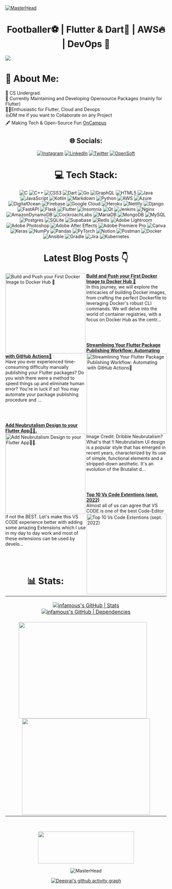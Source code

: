 [![MasterHead](https://user-images.githubusercontent.com/63138398/236623085-7a6e89ca-0add-4a5e-b91d-2ef5b36b15b1.png)]()

<h1 align="center">Footballer⚽ | Flutter & Dart💙 | AWS🔥 | DevOps 🚀</h3>

[![](https://visitcount.itsvg.in/api?id=deepraj02&icon=5&color=0)](https://visitcount.itsvg.in)

# 💫 About Me:
🔭 CS Undergrad.<br>🌱 Currently Maintaining and Developing Opensource Packages (mainly for Flutter) <br>👩‍💻Enthusiastic for Flutter, Cloud and Devops <br>👍DM me if you want to Collaborate on any Project <br>🖋️ Making Tech & Open-Source Fun [OnCampus](https://github.com/OnCampus-Community)


<div style="text-align: center;">
  
## 🌐 Socials:
[![Instagram](https://img.shields.io/badge/Instagram-%23E4405F.svg?logo=Instagram&logoColor=white)](https://instagram.com/https://www.instagram.com/infamousdotexe/?hl=en) [![LinkedIn](https://img.shields.io/badge/LinkedIn-%230077B5.svg?logo=linkedin&logoColor=white)](https://linkedin.com/in/https://www.linkedin.com/in/deeprajbaidya/) [![Twitter](https://img.shields.io/badge/Twitter-%231DA1F2.svg?logo=Twitter&logoColor=white)](https://twitter.com/https://twitter.com/Deepraj022) <a href="https://thelocaldev.hashnode.dev"><img title="OpenSoft" src="https://img.shields.io/badge/Hashnode-2962FF?style=for-the-badge&logo=hashnode&logoColor=white"/></a> 
  


# 💻 Tech Stack:
![C](https://img.shields.io/badge/c-%2300599C.svg?style=flat&logo=c&logoColor=white) ![C++](https://img.shields.io/badge/c++-%2300599C.svg?style=flat&logo=c%2B%2B&logoColor=white) ![CSS3](https://img.shields.io/badge/css3-%231572B6.svg?style=flat&logo=css3&logoColor=white) ![Dart](https://img.shields.io/badge/dart-%230175C2.svg?style=flat&logo=dart&logoColor=white) ![Go](https://img.shields.io/badge/go-%2300ADD8.svg?style=flat&logo=go&logoColor=white) ![GraphQL](https://img.shields.io/badge/-GraphQL-E10098?style=flat&logo=graphql&logoColor=white) ![HTML5](https://img.shields.io/badge/html5-%23E34F26.svg?style=flat&logo=html5&logoColor=white) ![Java](https://img.shields.io/badge/java-%23ED8B00.svg?style=flat&logo=java&logoColor=white) ![JavaScript](https://img.shields.io/badge/javascript-%23323330.svg?style=flat&logo=javascript&logoColor=%23F7DF1E) ![Kotlin](https://img.shields.io/badge/kotlin-%230095D5.svg?style=flat&logo=kotlin&logoColor=white) ![Markdown](https://img.shields.io/badge/markdown-%23000000.svg?style=flat&logo=markdown&logoColor=white) ![Python](https://img.shields.io/badge/python-3670A0?style=flat&logo=python&logoColor=ffdd54) ![AWS](https://img.shields.io/badge/AWS-%23FF9900.svg?style=flat&logo=amazon-aws&logoColor=white) ![Azure](https://img.shields.io/badge/azure-%230072C6.svg?style=flat&logo=azure-devops&logoColor=white) ![DigitalOcean](https://img.shields.io/badge/DigitalOcean-%230167ff.svg?style=flat&logo=digitalOcean&logoColor=white) ![Firebase](https://img.shields.io/badge/firebase-%23039BE5.svg?style=flat&logo=firebase) ![Google Cloud](https://img.shields.io/badge/Google%20Cloud-%234285F4.svg?style=flat&logo=google-cloud&logoColor=white) ![Heroku](https://img.shields.io/badge/heroku-%23430098.svg?style=flat&logo=heroku&logoColor=white) ![Netlify](https://img.shields.io/badge/netlify-%23000000.svg?style=flat&logo=netlify&logoColor=#00C7B7) ![Django](https://img.shields.io/badge/django-%23092E20.svg?style=flat&logo=django&logoColor=white) ![FastAPI](https://img.shields.io/badge/FastAPI-005571?style=flat&logo=fastapi) ![Flask](https://img.shields.io/badge/flask-%23000.svg?style=flat&logo=flask&logoColor=white) ![Flutter](https://img.shields.io/badge/Flutter-%2302569B.svg?style=flat&logo=Flutter&logoColor=white) ![Insomnia](https://img.shields.io/badge/Insomnia-black?style=flat&logo=insomnia&logoColor=5849BE) ![Qt](https://img.shields.io/badge/Qt-%23217346.svg?style=flat&logo=Qt&logoColor=white) ![Jenkins](https://img.shields.io/badge/jenkins-%232C5263.svg?style=flat&logo=jenkins&logoColor=white) ![Nginx](https://img.shields.io/badge/nginx-%23009639.svg?style=flat&logo=nginx&logoColor=white) ![AmazonDynamoDB](https://img.shields.io/badge/Amazon%20DynamoDB-4053D6?style=flat&logo=Amazon%20DynamoDB&logoColor=white) ![CockroachLabs](https://img.shields.io/badge/Cockroach%20Labs-6933FF?style=flat&logo=Cockroach%20Labs&logoColor=white) ![MariaDB](https://img.shields.io/badge/MariaDB-003545?style=flat&logo=mariadb&logoColor=white) ![MongoDB](https://img.shields.io/badge/MongoDB-%234ea94b.svg?style=flat&logo=mongodb&logoColor=white) ![MySQL](https://img.shields.io/badge/mysql-%2300f.svg?style=flat&logo=mysql&logoColor=white) ![Postgres](https://img.shields.io/badge/postgres-%23316192.svg?style=flat&logo=postgresql&logoColor=white) ![SQLite](https://img.shields.io/badge/sqlite-%2307405e.svg?style=flat&logo=sqlite&logoColor=white) 	![Supabase](https://img.shields.io/badge/Supabase-3ECF8E?style=flat&logo=supabase&logoColor=white) ![Redis](https://img.shields.io/badge/redis-%23DD0031.svg?style=flat&logo=redis&logoColor=white) ![Adobe Lightroom](https://img.shields.io/badge/Adobe%20Lightroom-31A8FF.svg?style=flat&logo=Adobe%20Lightroom&logoColor=white) ![Adobe Photoshop](https://img.shields.io/badge/adobephotoshop-%2331A8FF.svg?style=flat&logo=adobephotoshop&logoColor=white) ![Adobe After Effects](https://img.shields.io/badge/Adobe%20After%20Effects-9999FF.svg?style=flat&logo=Adobe%20After%20Effects&logoColor=white) ![Adobe Premiere Pro](https://img.shields.io/badge/Adobe%20Premiere%20Pro-9999FF.svg?style=flat&logo=Adobe%20Premiere%20Pro&logoColor=white) ![Canva](https://img.shields.io/badge/Canva-%2300C4CC.svg?style=flat&logo=Canva&logoColor=white) ![Keras](https://img.shields.io/badge/Keras-%23D00000.svg?style=flat&logo=Keras&logoColor=white) ![NumPy](https://img.shields.io/badge/numpy-%23013243.svg?style=flat&logo=numpy&logoColor=white) ![Pandas](https://img.shields.io/badge/pandas-%23150458.svg?style=flat&logo=pandas&logoColor=white) ![PyTorch](https://img.shields.io/badge/PyTorch-%23EE4C2C.svg?style=flat&logo=PyTorch&logoColor=white) ![Notion](https://img.shields.io/badge/Notion-%23000000.svg?style=flat&logo=notion&logoColor=white) ![Postman](https://img.shields.io/badge/Postman-FF6C37?style=flat&logo=postman&logoColor=white) ![Docker](https://img.shields.io/badge/docker-%230db7ed.svg?style=flat&logo=docker&logoColor=white) ![Ansible](https://img.shields.io/badge/ansible-%231A1918.svg?style=flat&logo=ansible&logoColor=white) ![Gradle](https://img.shields.io/badge/Gradle-02303A.svg?style=flat&logo=Gradle&logoColor=white) ![Jira](https://img.shields.io/badge/jira-%230A0FFF.svg?style=flat&logo=jira&logoColor=white) ![Kubernetes](https://img.shields.io/badge/kubernetes-%23326ce5.svg?style=flat&logo=kubernetes&logoColor=white)


# Latest Blog Posts 👇
<!-- HASHNODE_BLOG:START -->
<p align="left">
<a href="https://blogs.deeprajbaidya.co//build-and-push-your-first-docker-image-to-docker-hub" title="Build and Push your First Docker Image to Docker Hub 🐳"><img src="https://cdn.hashnode.com/res/hashnode/image/stock/unsplash/HSACbYjZsqQ/upload/8aadb1054c913b8474bbd9da3dd944ff.jpeg" alt="Build and Push your First Docker Image to Docker Hub 🐳" width="250px" align="left" /></a>
<a href="https://blogs.deeprajbaidya.co//build-and-push-your-first-docker-image-to-docker-hub" title="Build and Push your First Docker Image to Docker Hub 🐳"><strong>Build and Push your First Docker Image to Docker Hub 🐳</strong></a>
<br/> In this journey, we will explore the intricacies of building Docker images, from crafting the perfect Dockerfile to leveraging Docker's robust CLI commands. We will delve into the world of container registries, with a focus on Docker Hub as the centr... </p> <br/> <br/>
<p align="left">
<a href="https://blogs.deeprajbaidya.co//automate-flutter-package-publishing" title="Streamlining Your Flutter Package Publishing Workflow: Automating with GitHub Actions🤯"><img src="https://cdn.hashnode.com/res/hashnode/image/stock/unsplash/SyvsTmuuZyM/upload/297361cb2a199ababf3e3d88dfae07c5.jpeg" alt="Streamlining Your Flutter Package Publishing Workflow: Automating with GitHub Actions🤯" width="250px" align="right" /></a>
<a href="https://blogs.deeprajbaidya.co//automate-flutter-package-publishing" title="Streamlining Your Flutter Package Publishing Workflow: Automating with GitHub Actions🤯"><strong>Streamlining Your Flutter Package Publishing Workflow: Automating with GitHub Actions🤯</strong></a>
<br/> Have you ever experienced time-consuming difficulty manually publishing your Flutter packages? Do you wish there were a method to speed things up and eliminate human error? You're in luck if so! You may automate your package publishing procedure and ... </p> <br/> <br/>
<p align="left">
<a href="https://blogs.deeprajbaidya.co//add-neubrutalism-design-to-your-flutter-app" title="Add Neubrutalism Design to your Flutter App📱🔥."><img src="https://cdn.hashnode.com/res/hashnode/image/upload/v1680609250160/9c8ad56f-5f54-4ffb-8c4c-40f4737b4bc7.png" alt="Add Neubrutalism Design to your Flutter App📱🔥." width="250px" align="left" /></a>
<a href="https://blogs.deeprajbaidya.co//add-neubrutalism-design-to-your-flutter-app" title="Add Neubrutalism Design to your Flutter App📱🔥."><strong>Add Neubrutalism Design to your Flutter App📱🔥.</strong></a>
<br/> Image Credit: Dribble
Neubrutalism? What's that !!
Neubrutalism UI design is a popular style that has emerged in recent years, characterized by its use of simple, functional elements and a stripped-down aesthetic. It's an evolution of the Brutalist d... </p> <br/> <br/>
<p align="left">
<a href="https://blogs.deeprajbaidya.co//top-10-vs-code-extentions-sept-2022" title="Top 10 Vs Code  Extentions (sept. 2022)"><img src="https://cdn.hashnode.com/res/hashnode/image/unsplash/gA396xahf-Q/upload/v1663443699117/crGLvCYKX.jpeg" alt="Top 10 Vs Code  Extentions (sept. 2022)" width="250px" align="right" /></a>
<a href="https://blogs.deeprajbaidya.co//top-10-vs-code-extentions-sept-2022" title="Top 10 Vs Code  Extentions (sept. 2022)"><strong>Top 10 Vs Code  Extentions (sept. 2022)</strong></a>
<br/> Almost all of us can agree that VS CODE is one of the best Code-Editor if not the BEST.
Let's make this VS CODE experience better with adding some amazing Extensions which I use in my day to day work and most of these extensions can be used by develo... </p> <br/> <br/>
<!-- HASHNODE_BLOG:END -->

# 📊 Stats:
  
<table align="center">
<tr>
<td align="center">

[![infamous's GitHub | Stats](https://stats.quine.sh/infamous/github?theme=dark)](https://quine.sh?utm_source=widgets&utm_campaign=infamous)
[![infamous's GitHub | Dependencies](https://stats.quine.sh/infamous/dependencies?theme=dark)](https://quine.sh?utm_source=widgets&utm_campaign=infamous)

</td>
</tr>
<tr>
<td align="center">
  <img src="https://stats.quine.sh/infamous/topics-over-time?theme=dark" width="400" height="300" style="margin-right: 20px;">
  <img src="https://stats.quine.sh/infamous/languages-over-time?theme=dark" width="400" height="300">
</td>
</tr>
</table>

<br />
<p align="center">
<img align="center" src="https://github-readme-streak-stats.herokuapp.com/?user=deepraj02&theme=merko&hide_border=false" width="300" height="100" />
</p>

  
  
<!--   
## 🏆 GitHub Trophies
<p align="center">
<img align="center" src="https://github-profile-trophy.vercel.app/?username=deepraj02&theme=darkhub&no-frame=true&no-bg=true&margin-w=4" />
</p>
 -->
  <img src="https://holopin.io/api/user/board?user=Klauss" alt="MasterHead"  />


[![Deepraj's github activity graph](https://github-readme-activity-graph.vercel.app/graph?username=Deepraj02&theme=github-compact)](https://github.com/ashutosh00710/github-readme-activity-graph)


</div>
